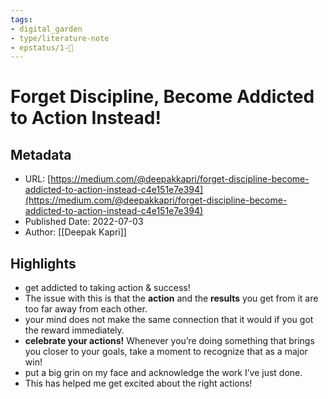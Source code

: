 ```yaml
---
tags: 
- digital_garden
- type/literature-note
- epstatus/1-🌱
---
```

# Forget Discipline, Become Addicted to Action Instead!
## Metadata
* URL: [https://medium.com/@deepakkapri/forget-discipline-become-addicted-to-action-instead-c4e151e7e394](https://medium.com/@deepakkapri/forget-discipline-become-addicted-to-action-instead-c4e151e7e394)
* Published Date: 2022-07-03
* Author: [[Deepak Kapri]]

## Highlights
* get addicted to taking action & success!
* The issue with this is that the **action** and the **results** you get from it are too far away from each other.
* your mind does not make the same connection that it would if you got the reward immediately.
* **celebrate your actions!** Whenever you’re doing something that brings you closer to your goals, take a moment to recognize that as a major win!
* put a big grin on my face and acknowledge the work I’ve just done.
* This has helped me get excited about the right actions!